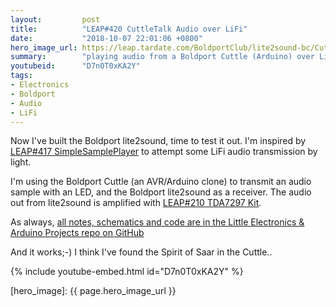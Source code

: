 ```yaml
---
layout:         post
title:          "LEAP#420 CuttleTalk Audio over LiFi"
date:           "2018-10-07 22:01:06 +0800"
hero_image_url: https://leap.tardate.com/BoldportClub/lite2sound-bc/CuttleTalk/assets/CuttleTalk_build.jpg
summary:        "playing audio from a Boldport Cuttle (Arduino) over LiFi with lite2sound"
youtubeid:      "D7n0T0xKA2Y"
tags:
- Electronics
- Boldport
- Audio
- LiFi
---
```


Now I've built the Boldport lite2sound, time to test it out.
I'm inspired by
[LEAP#417 SimpleSamplePlayer](https://github.com/tardate/LittleArduinoProjects/tree/master/playground/Audio/SimpleSamplePlayer)
to attempt some LiFi audio transmission by light.

I'm using the Boldport Cuttle (an AVR/Arduino clone) to transmit an audio sample with an LED,
and the Boldport lite2sound as a receiver. The audio out from lite2sound is amplified with
[LEAP#210 TDA7297 Kit](https://github.com/tardate/LittleArduinoProjects/tree/master/Electronics101/AudioAmps/TDA7297Kit).

As always, [all notes, schematics and code are in the Little Electronics & Arduino Projects repo on GitHub][project]

And it works;-) I think I've found the Spirit of Saar in the Cuttle..

{% include youtube-embed.html id="D7n0T0xKA2Y" %}


[leap]: https://leap.tardate.com
[project]: https://github.com/tardate/LittleArduinoProjects/tree/master/BoldportClub/lite2sound-bc/CuttleTalk
[hero_image]: {{ page.hero_image_url }}
